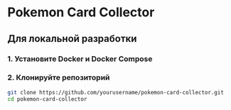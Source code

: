 # Pokemon Card Collector

## Для локальной разработки

### 1. Установите Docker и Docker Compose

### 2. Клонируйте репозиторий

```bash
git clone https://github.com/yourusername/pokemon-card-collector.git
cd pokemon-card-collector
